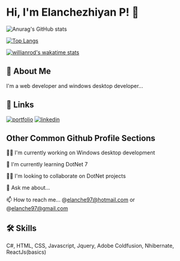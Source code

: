 
# Hi, I'm Elanchezhiyan P! 👋

![Anurag's GitHub stats](https://github-readme-stats.vercel.app/api?username=pelanchezhiyan&show_icons=true&theme=radical)

[![Top Langs](https://github-readme-stats.vercel.app/api/top-langs/?username=pelanchezhiyan&langs_count=8&layout=compact)](https://github.com/anuraghazra/github-readme-stats)


[![willianrod's wakatime stats](https://github-readme-stats.vercel.app/api/wakatime?username=willianrod)](https://github.com/anuraghazra/github-readme-stats)


## 🚀 About Me
I'm a web developer and windows desktop developer...


## 🔗 Links
[![portfolio](https://img.shields.io/badge/my_portfolio-000?style=for-the-badge&logo=ko-fi&logoColor=white)](http://pelanchezhiyan.github.io/)
[![linkedin](https://img.shields.io/badge/linkedin-0A66C2?style=for-the-badge&logo=linkedin&logoColor=white)](https://in.linkedin.com/in/elanchezhiyan-p)

## Other Common Github Profile Sections
👩‍💻 I'm currently working on Windows desktop development

🧠 I'm currently learning DotNet 7

👯‍♀️ I'm looking to collaborate on DotNet projects

💬 Ask me about...

📫 How to reach me... @elanche97@hotmail.com or @elanche97@gmail.com



## 🛠 Skills
C#, HTML, CSS, Javascript, Jquery, Adobe Coldfusion, Nhibernate, ReactJs(basics)


<!---
PElanchezhiyan/PElanchezhiyan is a ✨ special ✨ repository because its `README.md` (this file) appears on your GitHub profile.
You can click the Preview link to take a look at your changes.
--->
